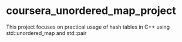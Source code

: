 # coursera_unordered_map_project
This project focuses on practical usage of hash tables in C++ using std::unordered_map and std::pair
